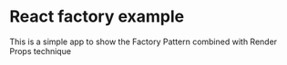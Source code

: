 # React factory example

This is a simple app to show the Factory Pattern combined with Render Props technique
